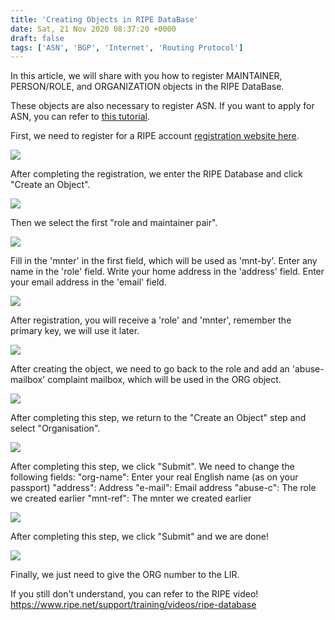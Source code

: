 ```yaml
---
title: 'Creating Objects in RIPE DataBase'
date: Sat, 21 Nov 2020 08:37:20 +0000
draft: false
tags: ['ASN', 'BGP', 'Internet', 'Routing Protocol']
---
```


In this article, we will share with you how to register MAINTAINER, PERSON/ROLE, and ORGANIZATION objects in the RIPE DataBase.

These objects are also necessary to register ASN. If you want to apply for ASN, you can refer to [this tutorial](https://blog.steveyi.net/get-asn-from-ripe/).

First, we need to register for a RIPE account [registration website here](https://access.ripe.net/registration).

![](https://static-a1.steveyi.net/media/blog/2020112108155764.png)

After completing the registration, we enter the RIPE Database and click "Create an Object".

![](https://static-a1.steveyi.net/media/blog/2020112108175021.png)

Then we select the first "role and maintainer pair".

![](https://static-a1.steveyi.net/media/blog/2020112108190258.png)

Fill in the 'mnter' in the first field, which will be used as 'mnt-by'.
Enter any name in the 'role' field.
Write your home address in the 'address' field.
Enter your email address in the 'email' field.

![](https://static-a1.steveyi.net/media/blog/2020112108210139.png)

After registration, you will receive a 'role' and 'mnter', remember the primary key, we will use it later.

![](https://static-a1.steveyi.net/media/blog/2020112108240373.png)

After creating the object, we need to go back to the role and add an 'abuse-mailbox' complaint mailbox, which will be used in the ORG object.

![](https://static-a1.steveyi.net/media/blog/2020112108270350.png)

After completing this step, we return to the "Create an Object" step and select "Organisation".

![](https://static-a1.steveyi.net/media/blog/2020112108273384.png)

After completing this step, we click "Submit". We need to change the following fields:
"org-name": Enter your real English name (as on your passport)
"address": Address
"e-mail": Email address
"abuse-c": The role we created earlier
"mnt-ref": The mnter we created earlier

![](https://static-a1.steveyi.net/media/blog/2020112108330053.png)

After completing this step, we click "Submit" and we are done!

![](https://static-a1.steveyi.net/media/blog/2020112108331094.png)

Finally, we just need to give the ORG number to the LIR.

If you still don't understand, you can refer to the RIPE video! https://www.ripe.net/support/training/videos/ripe-database